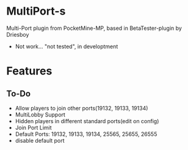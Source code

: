 # MultiPort-s
Multi-Port plugin from PocketMine-MP, based in BetaTester-plugin by Driesboy
- Not work... "not tested", in developtment

# Features
## To-Do
- Allow players to join other ports(19132, 19133, 19134)
- MultiLobby Support
- Hidden players in different standard ports(edit on config)
- Join Port Limit
- Default Ports: 19132, 19133, 19134, 25565, 25655, 26555
- disable default port
